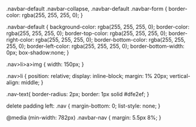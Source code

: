 
<!--Homepage navigation and header optimization-->

<!--Appearant background for the navigation bar-->
.navbar-default .navbar-collapse, .navbar-default .navbar-form {
    border-color: rgba(255, 255, 255, 0);
}

.navbar-default {
    background-color: rgba(255, 255, 255, 0);
    border-color: rgba(255, 255, 255, 0);
    border-top-color: rgba(255, 255, 255, 0);
    border-right-color: rgba(255, 255, 255, 0);
    border-bottom-color: rgba(255, 255, 255, 0);
    border-left-color: rgba(255, 255, 255, 0);
    border-bottom-width: 0px;
    box-shadow:none;
}

<!--logo size-->
.nav>li>a>img {
    width: 150px;
}

<!--navigation list-->
.nav>li {
    position: relative;
    display: inline-block;
    margin: 1% 20px;
    vertical-align: middle;
}

.nav-text{
    border-radius: 2px;
    border: 1px solid #dfe2ef;
}

delete padding left:
.nav {
    margin-bottom: 0;
    list-style: none;
}

<!--serve as centering-->
@media (min-width: 782px)
.navbar-nav {
    margin: 5.5px 8%;
}

